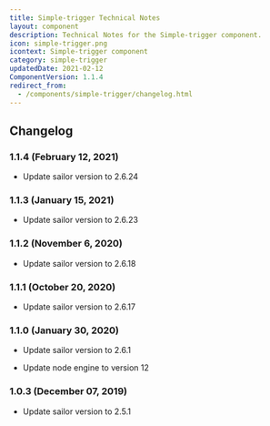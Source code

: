 ```yaml
---
title: Simple-trigger Technical Notes
layout: component
description: Technical Notes for the Simple-trigger component.
icon: simple-trigger.png
icontext: Simple-trigger component
category: simple-trigger
updatedDate: 2021-02-12
ComponentVersion: 1.1.4
redirect_from:
  - /components/simple-trigger/changelog.html
---
```


## Changelog

### 1.1.4 (February 12, 2021)

* Update sailor version to 2.6.24

### 1.1.3 (January 15, 2021)

* Update sailor version to 2.6.23

### 1.1.2 (November 6, 2020)

* Update sailor version to 2.6.18

### 1.1.1 (October 20, 2020)

* Update sailor version to 2.6.17

### 1.1.0 (January 30, 2020)

* Update sailor version to 2.6.1

* Update node engine to version 12

### 1.0.3 (December 07, 2019)

* Update sailor version to 2.5.1
